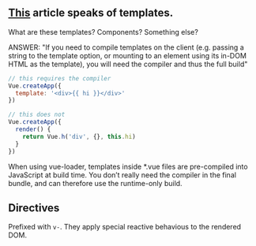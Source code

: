 ## [This](https://v3.vuejs.org/guide/installation.html#from-cdn-or-without-a-bundler) article speaks of **templates**.

What are these templates? Components? Something else?

ANSWER:
"If you need to compile templates on the client (e.g. passing a string to the template option, or mounting to an element using its in-DOM HTML as the template), you will need the compiler and thus the full build"

```javascript
// this requires the compiler
Vue.createApp({
  template: '<div>{{ hi }}</div>'
})

// this does not
Vue.createApp({
  render() {
    return Vue.h('div', {}, this.hi)
  }
})
```

When using vue-loader, templates inside *.vue files are pre-compiled into JavaScript at build time. You don’t really need the compiler in the final bundle, and can therefore use the runtime-only build.

## Directives

Prefixed with `v-`. They apply special reactive behavious to the rendered DOM.
